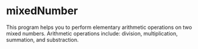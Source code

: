 # mixedNumber
This program helps you to perform elementary arithmetic operations on two mixed numbers. 
Arithmetic operations include: division, multiplication, summation, and substraction.
